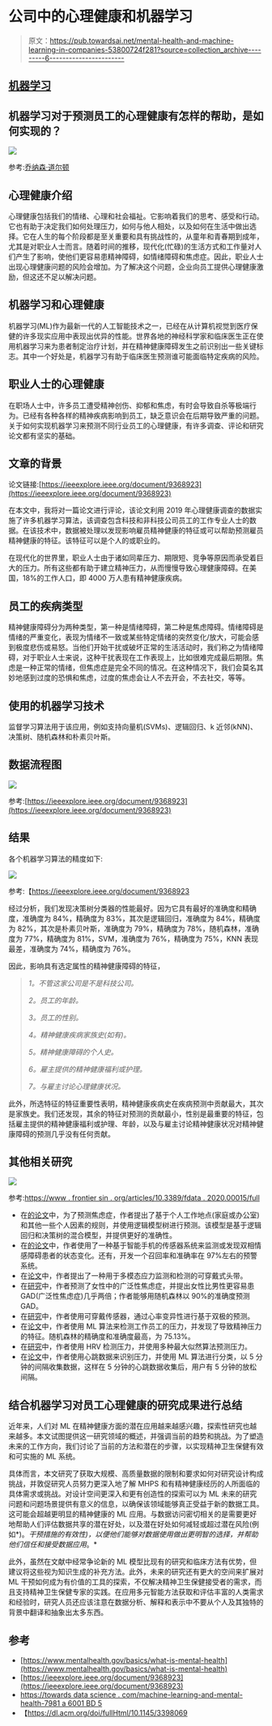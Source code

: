 # 公司中的心理健康和机器学习

> 原文：<https://pub.towardsai.net/mental-health-and-machine-learning-in-companies-53800724f281?source=collection_archive---------6----------------------->

## [机器学习](https://towardsai.net/p/category/machine-learning)

## 机器学习对于预测员工的心理健康有怎样的帮助，是如何实现的？

![](img/07b48140e1976ba96a58077c6a5b9ff6.png)

参考:[乔纳森·道尔顿](https://www.jonathondalton.com/)

## 心理健康介绍

心理健康包括我们的情绪、心理和社会福祉。它影响着我们的思考、感受和行动。它也有助于决定我们如何处理压力，如何与他人相处，以及如何在生活中做出选择。它在人生的每个阶段都是至关重要和具有挑战性的，从童年和青春期到成年，尤其是对职业人士而言。随着时间的推移，现代化(忙碌)的生活方式和工作量对人们产生了影响，使他们更容易患精神障碍，如情绪障碍和焦虑症。因此，职业人士出现心理健康问题的风险会增加。为了解决这个问题，企业向员工提供心理健康激励，但这还不足以解决问题。

## 机器学习和心理健康

机器学习(ML)作为最新一代的人工智能技术之一，已经在从计算机视觉到医疗保健的许多现实应用中表现出优异的性能。世界各地的神经科学家和临床医生正在使用机器学习来为患者制定治疗计划，并在精神健康障碍发生之前识别出一些关键标志。其中一个好处是，机器学习有助于临床医生预测谁可能面临特定疾病的风险。

## 职业人士的心理健康

在职场人士中，许多员工遭受精神创伤、抑郁和焦虑，有时会导致自杀等极端行为。已经有各种各样的精神疾病影响到员工，缺乏意识会在后期导致严重的问题。关于如何实现机器学习来预测不同行业员工的心理健康，有许多调查、评论和研究论文都有坚实的基础。

## 文章的背景

论文链接:[https://ieeexplore.ieee.org/document/9368923](https://ieeexplore.ieee.org/document/9368923)

在本文中，我将对一篇论文进行评论，该论文利用 2019 年心理健康调查的数据实施了许多机器学习算法，该调查包含科技和非科技公司员工的工作专业人士的数据。在该技术中，数据被处理以发现影响雇员精神健康的特征或可以帮助预测雇员精神健康的特征。该特征可以是个人的或职业的。

在现代化的世界里，职业人士由于诸如同辈压力、期限短、竞争等原因而承受着巨大的压力。所有这些都有助于建立精神压力，从而慢慢导致心理健康障碍。在美国，18%的工作人口，即 4000 万人患有精神健康疾病。

## 员工的疾病类型

精神健康障碍分为两种类型，第一种是情绪障碍，第二种是焦虑障碍。情绪障碍是情绪的严重变化，表现为情绪不一致或某些特定情绪的突然变化/放大，可能会感到极度悲伤或易怒。当他们开始干扰或破坏正常的生活活动时，我们称之为情绪障碍，对于职业人士来说，这种干扰表现在工作表现上，比如很难完成最后期限。焦虑是一种正常的情绪，但焦虑症是完全不同的情况。在这种情况下，我们会莫名其妙地感到过度的恐惧和焦虑，过度的焦虑会让人不去开会，不去社交，等等。

## 使用的机器学习技术

监督学习算法用于该应用，例如支持向量机(SVMs)、逻辑回归、k 近邻(kNN)、决策树、随机森林和朴素贝叶斯。

## 数据流程图

![](img/f6fae2dfcc84d3b2ede4a3c506761d1b.png)

参考:[https://ieeexplore.ieee.org/document/9368923](https://ieeexplore.ieee.org/document/9368923)

## 结果

各个机器学习算法的精度如下:

![](img/bf7abcf3c7d80f283ebaa0143c9c389b.png)

参考:【https://ieeexplore.ieee.org/document/9368923 

经过分析，我们发现决策树分类器的性能最好。因为它具有最好的准确度和精确度，准确度为 84%，精确度为 83%，其次是逻辑回归，准确度为 84%，精确度为 82%，其次是朴素贝叶斯，准确度为 79%，精确度为 78%，随机森林，准确度为 77%，精确度为 81%，SVM，准确度为 76%，精确度为 75%，KNN 表现最差，准确度为 74%，精确度为 76%。

因此，影响具有选定属性的精神健康障碍的特征，

> *1。不管这家公司是不是科技公司。*
> 
> *2。员工的年龄。*
> 
> *3。员工的性别。*
> 
> *4。精神健康疾病家族史(如有)。*
> 
> *5。精神健康障碍的个人史。*
> 
> *6。雇主提供的精神健康福利或护理。*
> 
> *7。与雇主讨论心理健康状况。*

此外，所选特征的特征重要性表明，精神健康疾病史在疾病预测中贡献最大，其次是家族史。我们还发现，其余的特征对预测的贡献最小，性别是最重要的特征，包括雇主提供的精神健康福利或护理、年龄，以及与雇主讨论精神健康状况对精神健康障碍的预测几乎没有任何贡献。

## 其他相关研究

![](img/04dfda62e778e7ebedb90a4a30918052.png)

参考:[https://www . frontier sin . org/articles/10.3389/fdata . 2020.00015/full](https://www.frontiersin.org/articles/10.3389/fdata.2020.00015/full)

*   在[的论文](https://ieeexplore.ieee.org/document/8537258)中，为了预测焦虑症，作者提出了基于个人工作地点(家庭或办公室)和其他一些个人因素的规则，并使用逻辑模型树进行预测。该模型是基于逻辑回归和决策树的混合模型，并提供更好的准确性。
*   在[的论文](https://ieeexplore.ieee.org/document/6866115)中，作者使用了一种基于智能手机的传感器系统来监测或发现双相情感障碍患者的状态变化。还有，开发一个召回率和准确率在 97%左右的预警系统。
*   在[论文](https://ieeexplore.ieee.org/document/7373691/)中，作者提出了一种用于多模态应力监测和检测的可穿戴式头带。
*   在[研究](https://ieeexplore.ieee.org/document/7783185)中，作者预测了女性中的广泛性焦虑症，并提出女性比男性更容易患 GAD(广泛性焦虑症)几乎两倍；作者能够用随机森林以 90%的准确度预测 GAD。
*   在[研究](https://pubmed.ncbi.nlm.nih.gov/24240031/)中，作者使用可穿戴传感器，通过心率变异性进行基于双极的预测。
*   在[论文](http://ieeexplore.ieee.org/document/8782395/)中，作者使用 ML 算法来检测工作员工的压力，并发现了导致精神压力的特征。随机森林的精确度和准确度最高，为 75.13%。
*   在[研究](https://ieeexplore.ieee.org/document/8925142)中，作者使用 HRV 检测压力，并使用多种最大似然算法预测压力。
*   在[论文](https://www.researchgate.net/publication/313802835_A_study_on_the_stress_identification_using_observed_heart_beat_data)中，作者使用心跳数据来识别压力，并使用 ML 算法进行分类，以 5 分钟的间隔收集数据，这样在 5 分钟的心跳数据收集后，用户有 5 分钟的放松间隔。

## 结合机器学习对员工心理健康的研究成果进行总结

近年来，人们对 ML 在精神健康方面的潜在应用越来越感兴趣，探索性研究也越来越多。本文试图提供这一研究领域的概述，并强调当前的趋势和挑战。为了塑造未来的工作方向，我们讨论了当前的方法和潜在的步骤，以实现精神卫生保健有效和可实施的 ML 系统。

具体而言，本文研究了获取大规模、高质量数据的限制和要求如何对研究设计构成挑战，并敦促研究人员努力更深入地了解 MHPS 和有精神健康经历的人所面临的具体需求或挑战。对设计空间更深入和更有创造性的探索可以为 ML 未来的研究问题和问题场景提供有意义的信息，以确保该领域能够真正受益于新的数据工具。这可能会超越更明显的精神健康的 ML 应用。与数据访问密切相关的是需要更好地帮助人们评估数据共享的潜在好处，以及潜在好处如何减轻或超过潜在风险(例如*)。*干预措施的有效性)，以便他们能够对数据使用做出更明智的选择，并帮助他们信任和接受数据应用*。*

此外，虽然在文献中经常争论新的 ML 模型比现有的研究和临床方法有优势，但建议将这些视为知识生成的补充方法。此外，未来的研究还有更大的空间来扩展对 ML 干预如何成为有价值的工具的探索，不仅解决精神卫生保健接受者的需求，而且支持精神卫生保健专家的实践。在应用多元智能方法获取和评估丰富的人类需求和经验时，研究人员还应该注意在数据分析、解释和表示中不要从个人及其独特的背景中翻译和抽象出太多东西。

## 参考

*   [https://www.mentalhealth.gov/basics/what-is-mental-health](https://www.mentalhealth.gov/basics/what-is-mental-health)
*   [https://ieeexplore.ieee.org/document/9368923](https://ieeexplore.ieee.org/document/9368923)
*   [https://towards data science . com/machine-learning-and-mental-health-7981 a 6001 BD 5](https://towardsdatascience.com/machine-learning-and-mental-health-7981a6001bd5)
*   【https://dl.acm.org/doi/fullHtml/10.1145/3398069 
